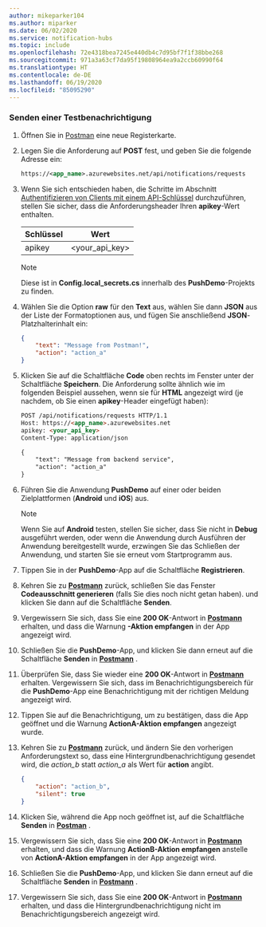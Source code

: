```yaml
---
author: mikeparker104
ms.author: miparker
ms.date: 06/02/2020
ms.service: notification-hubs
ms.topic: include
ms.openlocfilehash: 72e4318bea7245e440db4c7d95bf7f1f38bbe268
ms.sourcegitcommit: 971a3a63cf7da95f19808964ea9a2ccb60990f64
ms.translationtype: HT
ms.contentlocale: de-DE
ms.lasthandoff: 06/19/2020
ms.locfileid: "85095290"
---
```

### <a name="send-a-test-notification"></a>Senden einer Testbenachrichtigung

1. Öffnen Sie in [Postman](https://www.postman.com/downloads/) eine neue Registerkarte.

1. Legen Sie die Anforderung auf **POST** fest, und geben Sie die folgende Adresse ein:

    ```xml
    https://<app_name>.azurewebsites.net/api/notifications/requests
    ```

1. Wenn Sie sich entschieden haben, die Schritte im Abschnitt [Authentifizieren von Clients mit einem API-Schlüssel](#authenticate-clients-using-an-api-key-optional) durchzuführen, stellen Sie sicher, dass die Anforderungsheader Ihren **apikey**-Wert enthalten.

   | Schlüssel                            | Wert                          |
   | ------------------------------ | ------------------------------ |
   | apikey                         | <your_api_key>                 |

   > [!NOTE]
   > Diese ist in **Config.local_secrets.cs** innerhalb des **PushDemo**-Projekts zu finden.

1. Wählen Sie die Option **raw** für den **Text** aus, wählen Sie dann **JSON** aus der Liste der Formatoptionen aus, und fügen Sie anschließend **JSON**-Platzhalterinhalt ein:

    ```json
    {
        "text": "Message from Postman!",
        "action": "action_a"
    }
    ```

1. Klicken Sie auf die Schaltfläche **Code** oben rechts im Fenster unter der Schaltfläche **Speichern**. Die Anforderung sollte ähnlich wie im folgenden Beispiel aussehen, wenn sie für **HTML** angezeigt wird (je nachdem, ob Sie einen **apikey**-Header eingefügt haben):

    ```html
    POST /api/notifications/requests HTTP/1.1
    Host: https://<app_name>.azurewebsites.net
    apikey: <your_api_key>
    Content-Type: application/json

    {
        "text": "Message from backend service",
        "action": "action_a"
    }
    ```

1. Führen Sie die Anwendung **PushDemo** auf einer oder beiden Zielplattformen (**Android** und **iOS**) aus.

    > [!NOTE]
    > Wenn Sie auf **Android** testen, stellen Sie sicher, dass Sie nicht in **Debug** ausgeführt werden, oder wenn die Anwendung durch Ausführen der Anwendung bereitgestellt wurde, erzwingen Sie das Schließen der Anwendung, und starten Sie sie erneut vom Startprogramm aus.

1. Tippen Sie in der **PushDemo**-App auf die Schaltfläche **Registrieren**.

1. Kehren Sie zu **[Postmann](https://www.postman.com/downloads)** zurück, schließen Sie das Fenster **Codeausschnitt generieren** (falls Sie dies noch nicht getan haben). und klicken Sie dann auf die Schaltfläche **Senden**.

1. Vergewissern Sie sich, dass Sie eine **200 OK**-Antwort in **[Postmann](https://www.postman.com/downloads)** erhalten, und dass die Warnung **-Aktion empfangen** in der App angezeigt wird.  

1. Schließen Sie die **PushDemo**-App, und klicken Sie dann erneut auf die Schaltfläche **Senden** in **[Postmann](https://www.postman.com/downloads)** .

1. Überprüfen Sie, dass Sie wieder eine **200 OK**-Antwort in **[Postmann](https://www.postman.com/downloads)** erhalten. Vergewissern Sie sich, dass im Benachrichtigungsbereich für die **PushDemo**-App eine Benachrichtigung mit der richtigen Meldung angezeigt wird.

1. Tippen Sie auf die Benachrichtigung, um zu bestätigen, dass die App geöffnet und die Warnung **ActionA-Aktion empfangen** angezeigt wurde.

1. Kehren Sie zu **[Postmann](https://www.postman.com/downloads)** zurück, und ändern Sie den vorherigen Anforderungstext so, dass eine Hintergrundbenachrichtigung gesendet wird, die *action_b* statt *action_a* als Wert für **action** angibt.

    ```json
    {
        "action": "action_b",
        "silent": true
    }
    ```

1. Klicken Sie, während die App noch geöffnet ist, auf die Schaltfläche **Senden** in **[Postman](https://www.postman.com/downloads)** .

1. Vergewissern Sie sich, dass Sie eine **200 OK**-Antwort in **[Postmann](https://www.postman.com/downloads)** erhalten, und dass die Warnung **ActionB-Aktion empfangen** anstelle von **ActionA-Aktion empfangen** in der App angezeigt wird.

1. Schließen Sie die **PushDemo**-App, und klicken Sie dann erneut auf die Schaltfläche **Senden** in **[Postmann](https://www.postman.com/downloads)** .

1. Vergewissern Sie sich, dass Sie eine **200 OK**-Antwort in **[Postmann](https://www.postman.com/downloads)** erhalten, und dass die Hintergrundbenachrichtigung nicht im Benachrichtigungsbereich angezeigt wird.
